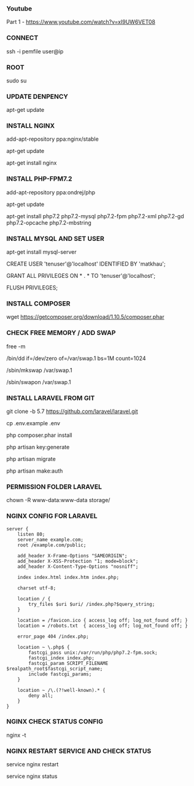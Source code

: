 ### Youtube
Part 1 - https://www.youtube.com/watch?v=xI9UW6VET08

### CONNECT
ssh -i pemfile user@ip

### ROOT
sudo su

### UPDATE DENPENCY
apt-get update

### INSTALL NGINX
add-apt-repository ppa:nginx/stable

apt-get update

apt-get install nginx

### INSTALL PHP-FPM7.2
add-apt-repository ppa:ondrej/php

apt-get update

apt-get install php7.2 php7.2-mysql php7.2-fpm php7.2-xml php7.2-gd php7.2-opcache php7.2-mbstring

### INSTALL MYSQL AND SET USER
apt-get install mysql-server

CREATE USER 'tenuser'@'localhost' IDENTIFIED BY 'matkhau';

GRANT ALL PRIVILEGES ON * . * TO 'tenuser'@'localhost';

FLUSH PRIVILEGES;

### INSTALL COMPOSER
wget https://getcomposer.org/download/1.10.5/composer.phar

### CHECK FREE MEMORY / ADD SWAP
free -m

/bin/dd if=/dev/zero of=/var/swap.1 bs=1M count=1024

/sbin/mkswap /var/swap.1

/sbin/swapon /var/swap.1


### INSTALL LARAVEL FROM GIT
git clone -b 5.7 https://github.com/laravel/laravel.git

cp .env.example .env

php composer.phar install

php artisan key:generate

php artisan migrate

php artisan make:auth

### PERMISSION FOLDER LARAVEL
chown -R www-data:www-data storage/

### NGINX CONFIG FOR LARAVEL
```
server {
    listen 80;
    server_name example.com;
    root /example.com/public;

    add_header X-Frame-Options "SAMEORIGIN";
    add_header X-XSS-Protection "1; mode=block";
    add_header X-Content-Type-Options "nosniff";

    index index.html index.htm index.php;

    charset utf-8;

    location / {
        try_files $uri $uri/ /index.php?$query_string;
    }

    location = /favicon.ico { access_log off; log_not_found off; }
    location = /robots.txt  { access_log off; log_not_found off; }

    error_page 404 /index.php;

    location ~ \.php$ {
        fastcgi_pass unix:/var/run/php/php7.2-fpm.sock;
        fastcgi_index index.php;
        fastcgi_param SCRIPT_FILENAME $realpath_root$fastcgi_script_name;
        include fastcgi_params;
    }

    location ~ /\.(?!well-known).* {
        deny all;
    }
}
```
### NGINX CHECK STATUS CONFIG
nginx -t

### NGINX RESTART SERVICE AND CHECK STATUS
service nginx restart

service nginx status
